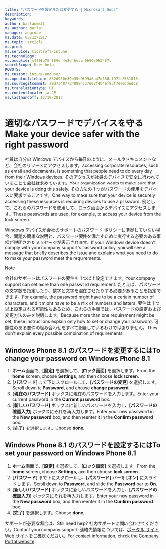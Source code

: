 ```yaml
---
title: "パスワードを設定または変更する | Microsoft Docs"
description: 
keywords: 
author: barlanmsft
ms.author: barlan
manager: angrobe
ms.date: 03/13/2017
ms.topic: article
ms.prod: 
ms.service: microsoft-intune
ms.technology: 
ms.assetid: c4801a78-580e-4e3d-beca-0b09b9b2437c
searchScope: User help
ROBOTS: 
ms.custom: intune-enduser
ms.openlocfilehash: 852d960e39e35d9399a6a47d550cf97fc5581818
ms.sourcegitcommit: a9d734877340894637e03f4b4ef83f7d01ddedc8
ms.translationtype: HT
ms.contentlocale: ja-JP
ms.lasthandoff: 12/19/2017
---
```

# <a name="make-your-device-safer-with-the-right-password"></a><span data-ttu-id="a74a6-102">適切なパスワードでデバイスを守る</span><span class="sxs-lookup"><span data-stu-id="a74a6-102">Make your device safer with the right password</span></span>

<span data-ttu-id="a74a6-103">社員は自分の Windows デバイスから毎日のように、メールやドキュメントなど、会社のリソースにアクセスします。</span><span class="sxs-lookup"><span data-stu-id="a74a6-103">Accessing corporate resources, such as email and documents, is something that people need to do every day from their Windows devices.</span></span> <span data-ttu-id="a74a6-104">そのアクセスが社員のデバイスで安全に行われていることを会社は求めています。</span><span class="sxs-lookup"><span data-stu-id="a74a6-104">Your organization wants to make sure that your device is doing this safely.</span></span> <span data-ttu-id="a74a6-105">その方法の 1 つがパスワードの使用をデバイスに要求することです。</span><span class="sxs-lookup"><span data-stu-id="a74a6-105">One way to make sure that your device is securely accessing these resources is requiring devices to use a password.</span></span> <span data-ttu-id="a74a6-106">例として、これらのパスワードを使用して、ロック画面からデバイスにアクセスします。</span><span class="sxs-lookup"><span data-stu-id="a74a6-106">These passwords are used, for example, to access your device from the lock screen.</span></span>

<span data-ttu-id="a74a6-107">Windows デバイスが会社のサポートのパスワード ポリシーに準拠していない場合、問題の簡単な説明と、パスワード要件を満たすために実行する必要のある事柄が説明されたメッセージが表示されます。</span><span class="sxs-lookup"><span data-stu-id="a74a6-107">If your Windows device doesn't comply with your company support's password policy, you will see a message that briefly describes the issue and explains what you need to do to make your password meet the requirements.</span></span>

> [!Note]
> <span data-ttu-id="a74a6-108">会社のサポートはパスワードの要件を 1 つ以上設定できます。</span><span class="sxs-lookup"><span data-stu-id="a74a6-108">Your company support can set more than one password requirement.</span></span> <span data-ttu-id="a74a6-109">たとえば、パスワードの文字数を指定したり、数字と文字を混在させたりする必要があることを指定できます。</span><span class="sxs-lookup"><span data-stu-id="a74a6-109">For example, the password might have to be a certain number of characters, and it might have to be a mix of numbers and letters.</span></span> <span data-ttu-id="a74a6-110">要件は 1 つ以上設定される可能性もあるため、これらの手順では、パスワードの設定および変更方法のみを説明します。</span><span class="sxs-lookup"><span data-stu-id="a74a6-110">Because more than one requirement might be set, these instructions explain only how to set or change your password.</span></span> <span data-ttu-id="a74a6-111">可能性のある要件の組み合わせをすべて網羅しているわけではありません。</span><span class="sxs-lookup"><span data-stu-id="a74a6-111">They don't explain every possible combination of requirements.</span></span>

## <a name="to-change-your-password-on-windows-phone-81"></a><span data-ttu-id="a74a6-112">Windows Phone 8.1 のパスワードを変更するには</span><span class="sxs-lookup"><span data-stu-id="a74a6-112">To change your password on Windows Phone 8.1</span></span>

1. <span data-ttu-id="a74a6-113">**ホーム**画面で、**[設定]** を選択して、**[ロック画面]** を選択します。</span><span class="sxs-lookup"><span data-stu-id="a74a6-113">From the **home** screen, choose **Settings**, and then choose **lock screen**.</span></span>
2. <span data-ttu-id="a74a6-114">**[パスワード]** まで下にスクロールして、**[パスワードの変更]** を選択します。</span><span class="sxs-lookup"><span data-stu-id="a74a6-114">Scroll down to **Password**, and choose **change password**.</span></span>
3. <span data-ttu-id="a74a6-115">**[現在のパスワード]** ボックスに現在のパスワードを入力します。</span><span class="sxs-lookup"><span data-stu-id="a74a6-115">Enter your current password in the **Current password** box.</span></span>
4. <span data-ttu-id="a74a6-116">**[新しいパスワード]** ボックスに新しいパスワードを入力し、**[パスワードの確認入力]** ボックスにそれを再入力します。</span><span class="sxs-lookup"><span data-stu-id="a74a6-116">Enter your new password in the **New password** box, and then reenter it in the **Confirm password** box.</span></span>
4. <span data-ttu-id="a74a6-117">**[完了]** を選択します。</span><span class="sxs-lookup"><span data-stu-id="a74a6-117">Choose **done**.</span></span>

## <a name="to-set-your-password-on-windows-phone-81"></a><span data-ttu-id="a74a6-118">Windows Phone 8.1 のパスワードを設定するには</span><span class="sxs-lookup"><span data-stu-id="a74a6-118">To set your password on Windows Phone 8.1</span></span>

1. <span data-ttu-id="a74a6-119">**ホーム**画面で、**[設定]** を選択して、**[ロック画面]** を選択します。</span><span class="sxs-lookup"><span data-stu-id="a74a6-119">From the **home** screen, choose **Settings**, and then choose **lock screen**.</span></span>
2. <span data-ttu-id="a74a6-120">**[パスワード]** まで下にスクロールし、**[パスワード]** バーを **[オン]** にスライドします。</span><span class="sxs-lookup"><span data-stu-id="a74a6-120">Scroll down to **Password**, and slide the **Password** bar to **On**.</span></span>
3. <span data-ttu-id="a74a6-121">**[新しいパスワード]** ボックスに新しいパスワードを入力し、**[パスワードの確認入力]** ボックスにそれを再入力します。</span><span class="sxs-lookup"><span data-stu-id="a74a6-121">Enter your new password in the **New password** box, and then reenter it in the **Confirm password** box.</span></span>
4. <span data-ttu-id="a74a6-122">**[完了]** を選択します。</span><span class="sxs-lookup"><span data-stu-id="a74a6-122">Choose **done**.</span></span>

<span data-ttu-id="a74a6-123">サポートが必要な場合は、</span><span class="sxs-lookup"><span data-stu-id="a74a6-123">Still need help?</span></span> <span data-ttu-id="a74a6-124">社内サポートに問い合わせてください。</span><span class="sxs-lookup"><span data-stu-id="a74a6-124">Contact your company support.</span></span> <span data-ttu-id="a74a6-125">連絡先情報については、[ポータル サイト Web サイト](https://portal.manage.microsoft.com#HelpDeskDialog)をご確認ください。</span><span class="sxs-lookup"><span data-stu-id="a74a6-125">For contact information, check the [Company Portal website](https://portal.manage.microsoft.com#HelpDeskDialog).</span></span>
